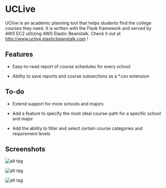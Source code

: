 # UCLive

UClive is an academic planning tool that helps students find the college courses they need. It is written with the Flask framework and served by AWS EC2 utilizing AWS Elastic Beanstalk.
Check it out at http://www.uclive.elasticbeanstalk.com !

## Features
* Easy-to-read report of course schedules for every school

* Ability to save reports and course subsections as a *.csv extension

## To-do

* Extend support for more schools and majors

* Add a feature to specify the most ideal course-path for a specific school and major

* Add the ability to filter and select certain course categories and requirement levels

## Screenshots

![alt tag](http://www.ayakov.com/images/examplehome.png)

![alt tag](http://www.ayakov.com/images/examplereports.png)

![alt tag](http://www.ayakov.com/images/examplecsv.png)
